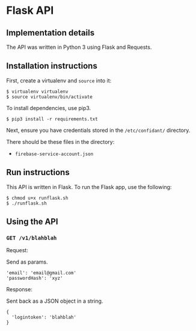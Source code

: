 # Flask API

## Implementation details
The API was written in Python 3 using Flask and Requests.

## Installation instructions
First, create a virtualenv and `source` into it:

```
$ virtualenv virtualenv
$ source virtualenv/bin/activate
```

To install dependencies, use pip3.

```
$ pip3 install -r requirements.txt
```

Next, ensure you have credentials stored in the `/etc/confidant/` directory.

There should be these files in the directory:

- `firebase-service-account.json`

## Run instructions
This API is written in Flask. To run the Flask app, use the following:

```
$ chmod u+x runflask.sh
$ ./runflask.sh
```

## Using the API

### `GET /v1/blahblah`

Request:

Send as params.
```
'email': 'email@gmail.com'
'passwordHash': 'xyz'
```

Response:

Sent back as a JSON object in a string.
```
{
  'logintoken': 'blahblah'
}
```
